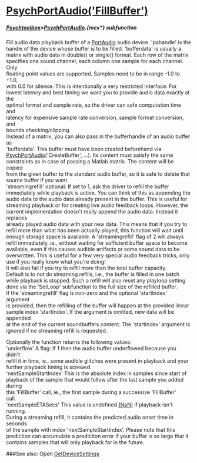 # [PsychPortAudio('FillBuffer')](PsychPortAudio-FillBuffer) 
##### [Psychtoolbox](Psychtoolbox)>[PsychPortAudio](PsychPortAudio).{mex*} subfunction


Fill audio data playback buffer of a [PortAudio](PortAudio) audio device. 'pahandle' is the  
handle of the device whose buffer is to be filled. 'bufferdata' is usually a  
matrix with audio data in double() or single() format. Each row of the matrix  
specifies one sound channel, each column one sample for each channel. Only  
floating point values are supported. Samples need to be in range -1.0 to +1.0,  
with 0.0 for silence. This is intentionally a very restricted interface. For  
lowest latency and best timing we want you to provide audio data exactly at the  
optimal format and sample rate, so the driver can safe computation time and  
latency for expensive sample rate conversion, sample format conversion, and  
bounds checking/clipping.  
Instead of a matrix, you can also pass in the bufferhandle of an audio buffer as  
'bufferdata'. This buffer must have been created beforehand via  
[PsychPortAudio](PsychPortAudio)('CreateBuffer', ...). Its content must satisfy the same  
constraints as in case of passing a Matlab matrix. The content will be copied  
from the given buffer to the standard audio buffer, so it is safe to delete that  
source buffer if you want.  
'streamingrefill' optional: If set to 1, ask the driver to refill the buffer  
immediately while playback is active. You can think of this as appending the  
audio data to the audio data already present in the buffer. This is useful for  
streaming playback or for creating live audio feedback loops. However, the  
current implementation doesn't really append the audio data. Instead it replaces  
already played audio data with your new data. This means that if you try to  
refill more than what has been actually played, this function will wait until  
enough storage space is available. A 'streamingrefill' flag of 2 will always  
refill immediately, ie., without waiting for sufficient buffer space to become  
available, even if this causes audible artifacts or some sound data to be  
overwritten. This is useful for a few very special audio feedback tricks, only  
use if you really know what you're doing!  
It will also fail if you try to refill more than the total buffer capacity.  
Default is to not do streaming refills, i.e., the buffer is filled in one batch  
while playback is stopped. Such a refill will also reset any playloop setting  
done via the 'SetLoop' subfunction to the full size of the refilled buffer.  
If the 'streamingrefill' flag is non-zero and the optional 'startIndex' argument  
is provided, then the refilling of the buffer will happen at the provided linear  
sample index 'startIndex'. If the argument is omitted, new data will be appended  
at the end of the current soundbuffers content. The 'startIndex' argument is  
ignored if no streaming refill is requested.  
  
Optionally the function returns the following values:  
'underflow' A flag: If 1 then the audio buffer underflowed because you didn't  
refill it in time, ie., some audible glitches were present in playback and your  
further playback timing is screwed.  
'nextSampleStartIndex' This is the absolute index in samples since start of  
playback of the sample that would follow after the last sample you added during  
this 'FillBuffer' call, ie., the first sample during a successive 'FillBuffer'  
call.  
'nextSampleETASecs' This value is undefined [(NaN)]((NaN)) if playback isn't running.  
During a streaming refill, it contains the predicted audio onset time in seconds  
of the sample with index 'nextSampleStartIndex'. Please note that this  
prediction can accumulate a prediction error if your buffer is so large that it  
contains samples that will only playback far in the future.  
  


###See also:
Open [GetDeviceSettings](PsychPortAudio-GetDeviceSettings) 
